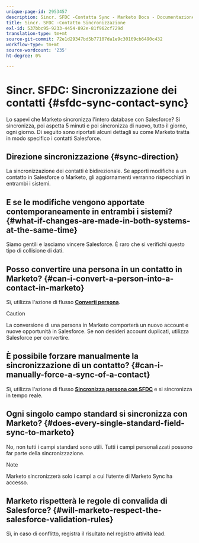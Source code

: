 ```yaml
---
unique-page-id: 2953457
description: Sincr. SFDC -Contatta Sync - Marketo Docs - Documentazione del prodotto
title: Sincr. SFDC -Contatto Sincronizzazione
exl-id: 537bbc95-9233-4454-892e-81f962cf729d
translation-type: tm+mt
source-git-commit: 72e1d29347bd5b77107da1e9c30169cb6490c432
workflow-type: tm+mt
source-wordcount: '235'
ht-degree: 0%

---
```


# Sincr. SFDC: Sincronizzazione dei contatti {#sfdc-sync-contact-sync}

Lo sapevi che Marketo sincronizza l&#39;intero database con Salesforce? Si sincronizza, poi aspetta 5 minuti e poi sincronizza di nuovo, tutto il giorno, ogni giorno. Di seguito sono riportati alcuni dettagli su come Marketo tratta in modo specifico i contatti Salesforce.

## Direzione sincronizzazione {#sync-direction}

La sincronizzazione dei contatti è bidirezionale. Se apporti modifiche a un contatto in Salesforce o Marketo, gli aggiornamenti verranno rispecchiati in entrambi i sistemi.

## E se le modifiche vengono apportate contemporaneamente in entrambi i sistemi? {#what-if-changes-are-made-in-both-systems-at-the-same-time}

Siamo gentili e lasciamo vincere Salesforce. È raro che si verifichi questo tipo di collisione di dati.

## Posso convertire una persona in un contatto in Marketo? {#can-i-convert-a-person-into-a-contact-in-marketo}

Sì, utilizza l&#39;azione di flusso **[Converti persona](/help/marketo/product-docs/core-marketo-concepts/smart-campaigns/flow-actions/convert-person.md)**.

>[!CAUTION]
>
>La conversione di una persona in Marketo comporterà un nuovo account e nuove opportunità in Salesforce. Se non desideri account duplicati, utilizza Salesforce per convertire.

## È possibile forzare manualmente la sincronizzazione di un contatto? {#can-i-manually-force-a-sync-of-a-contact}

Sì, utilizza l&#39;azione di flusso **[Sincronizza persona con SFDC](/help/marketo/product-docs/core-marketo-concepts/smart-campaigns/salesforce-flow-actions/sync-person-to-sfdc.md)** e si sincronizza in tempo reale.

## Ogni singolo campo standard si sincronizza con Marketo? {#does-every-single-standard-field-sync-to-marketo}

No, non tutti i campi standard sono utili. Tutti i campi personalizzati possono far parte della sincronizzazione.

>[!NOTE]
>
>Marketo sincronizzerà solo i campi a cui l’utente di Marketo Sync ha accesso.

## Marketo rispetterà le regole di convalida di Salesforce? {#will-marketo-respect-the-salesforce-validation-rules}

Sì, in caso di conflitto, registra il risultato nel registro attività lead.
